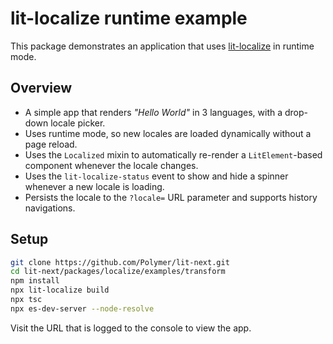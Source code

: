# lit-localize runtime example

This package demonstrates an application that uses [lit-localize](https://github.com/PolymerLabs/lit-localize) in runtime mode.

## Overview

- A simple app that renders _"Hello World"_ in 3 languages, with a drop-down
  locale picker.
- Uses runtime mode, so new locales are loaded dynamically without a page
  reload.
- Uses the `Localized` mixin to automatically re-render a `LitElement`-based
  component whenever the locale changes.
- Uses the `lit-localize-status` event to show and hide a spinner whenever a new
  locale is loading.
- Persists the locale to the `?locale=` URL parameter and supports history
  navigations.

## Setup

```bash
git clone https://github.com/Polymer/lit-next.git
cd lit-next/packages/localize/examples/transform
npm install
npx lit-localize build
npx tsc
npx es-dev-server --node-resolve
```

Visit the URL that is logged to the console to view the app.
